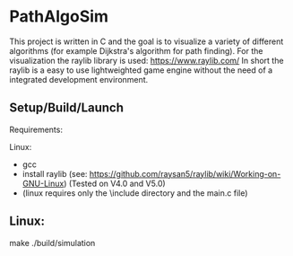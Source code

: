 # PathAlgoSim
This project is written in C and the goal is to visualize a variety of different algorithms (for example Dijkstra's algorithm for path finding).
For the visualization the raylib library is used:
https://www.raylib.com/
In short the raylib is a easy to use lightweighted game engine without the need of a integrated development environment.

## Setup/Build/Launch

Requirements:

Linux:
- gcc 
- install raylib (see: https://github.com/raysan5/raylib/wiki/Working-on-GNU-Linux) (Tested on V4.0 and V5.0)
- (linux requires only the \include directory and the main.c file)

## Linux:

make
./build/simulation

